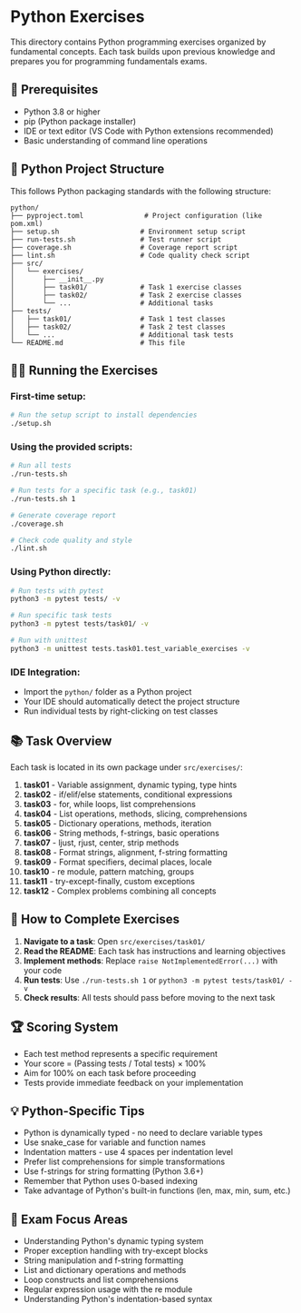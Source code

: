 # Python Exercises

This directory contains Python programming exercises organized by fundamental concepts. Each task builds upon previous knowledge and prepares you for programming fundamentals exams.

## 🔧 Prerequisites

- Python 3.8 or higher
- pip (Python package installer)
- IDE or text editor (VS Code with Python extensions recommended)
- Basic understanding of command line operations

## 📁 Python Project Structure

This follows Python packaging standards with the following structure:
```
python/
├── pyproject.toml               # Project configuration (like pom.xml)
├── setup.sh                    # Environment setup script
├── run-tests.sh                # Test runner script
├── coverage.sh                 # Coverage report script
├── lint.sh                     # Code quality check script
├── src/
│   └── exercises/
│       ├── __init__.py
│       ├── task01/             # Task 1 exercise classes
│       ├── task02/             # Task 2 exercise classes
│       └── ...                 # Additional tasks
├── tests/
│   ├── task01/                 # Task 1 test classes
│   ├── task02/                 # Task 2 test classes
│   └── ...                     # Additional task tests
└── README.md                   # This file
```

## 🏃‍♂️ Running the Exercises

### First-time setup:
```bash
# Run the setup script to install dependencies
./setup.sh
```

### Using the provided scripts:
```bash
# Run all tests
./run-tests.sh

# Run tests for a specific task (e.g., task01)
./run-tests.sh 1

# Generate coverage report
./coverage.sh

# Check code quality and style
./lint.sh
```

### Using Python directly:
```bash
# Run tests with pytest
python3 -m pytest tests/ -v

# Run specific task tests
python3 -m pytest tests/task01/ -v

# Run with unittest
python3 -m unittest tests.task01.test_variable_exercises -v
```

### IDE Integration:
- Import the `python/` folder as a Python project
- Your IDE should automatically detect the project structure
- Run individual tests by right-clicking on test classes

## 📚 Task Overview

Each task is located in its own package under `src/exercises/`:

1. **task01** - Variable assignment, dynamic typing, type hints
2. **task02** - if/elif/else statements, conditional expressions
3. **task03** - for, while loops, list comprehensions
4. **task04** - List operations, methods, slicing, comprehensions
5. **task05** - Dictionary operations, methods, iteration
6. **task06** - String methods, f-strings, basic operations
7. **task07** - ljust, rjust, center, strip methods
8. **task08** - Format strings, alignment, f-string formatting
9. **task09** - Format specifiers, decimal places, locale
10. **task10** - re module, pattern matching, groups
11. **task11** - try-except-finally, custom exceptions
12. **task12** - Complex problems combining all concepts

## 🎯 How to Complete Exercises

1. **Navigate to a task**: Open `src/exercises/task01/`
2. **Read the README**: Each task has instructions and learning objectives
3. **Implement methods**: Replace `raise NotImplementedError(...)` with your code
4. **Run tests**: Use `./run-tests.sh 1` or `python3 -m pytest tests/task01/ -v`
5. **Check results**: All tests should pass before moving to the next task

## 🏆 Scoring System

- Each test method represents a specific requirement
- Your score = (Passing tests / Total tests) × 100%
- Aim for 100% on each task before proceeding
- Tests provide immediate feedback on your implementation

## 💡 Python-Specific Tips

- Python is dynamically typed - no need to declare variable types
- Use snake_case for variable and function names
- Indentation matters - use 4 spaces per indentation level
- Prefer list comprehensions for simple transformations
- Use f-strings for string formatting (Python 3.6+)
- Remember that Python uses 0-based indexing
- Take advantage of Python's built-in functions (len, max, min, sum, etc.)

## 🎯 Exam Focus Areas

- Understanding Python's dynamic typing system
- Proper exception handling with try-except blocks
- String manipulation and f-string formatting
- List and dictionary operations and methods
- Loop constructs and list comprehensions
- Regular expression usage with the re module
- Understanding Python's indentation-based syntax
